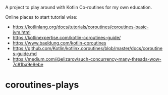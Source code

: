 A project to play around with Kotlin Co-routines for my own education.

Online places to start tutorial wise:
* https://kotlinlang.org/docs/tutorials/coroutines/coroutines-basic-jvm.html
* https://kotlinexpertise.com/kotlin-coroutines-guide/
* https://www.baeldung.com/kotlin-coroutines
* https://github.com/Kotlin/kotlinx.coroutines/blob/master/docs/coroutines-guide.md
* https://medium.com/@elizarov/such-concurrency-many-threads-wow-7c81ba9e9ebe


# coroutines-plays
